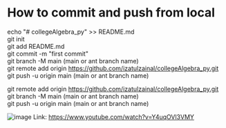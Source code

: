 # How to commit and push from local
echo "# collegeAlgebra_py" >> README.md<br>
git init<br>
git add README.md<br>
git commit -m "first commit"<br>
git branch -M main (main or ant branch name)<br>
git remote add origin https://github.com/izatulzainal/collegeAlgebra_py.git<br>
git push -u origin main (main or ant branch name)<br>

git remote add origin https://github.com/izatulzainal/collegeAlgebra_py.git<br>
git branch -M main (main or ant branch name)<br>
git push -u origin main (main or ant branch name)<br>

![image](https://github.com/user-attachments/assets/c9445ddf-562a-4a90-952b-ed9584dfd694)
Link: <https://www.youtube.com/watch?v=Y4uqOVl3VMY>
